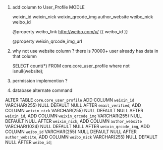 1.  add column to User_Profile MODLE
    
    weixin_id
    weixin_nick
    weixin_qrcode_img
    author_website
    weibo_nick
    weibo_id
    
    @property 
    weibo_link
        http://weibo.com/u/  {{ weibo_id }}
        
    @property
    weixin_qrcode_img_url
        
            
   
    
2. why not use website column ? 
    there is 70000+ user already has data in that column
    
    SELECT count(*) FROM core.core_user_profile where  not isnull(website);

3. permission implemention ?
 
 
4. database alternate command
 
ALTER TABLE `core`.`core_user_profile` 
ADD COLUMN `weixin_id` VARCHAR(255) NULL DEFAULT NULL AFTER `email_verified`,
ADD COLUMN `weixin_nick` VARCHAR(255) NULL DEFAULT NULL AFTER `weixin_id`,
ADD COLUMN `weixin_qrcode_img` VARCHAR(255) NULL DEFAULT NULL AFTER `weixin_nick`,
ADD COLUMN `author_website` VARCHAR(1024) NULL DEFAULT NULL AFTER `weixin_qrcode_img`,
ADD COLUMN `weibo_id` VARCHAR(255) NULL DEFAULT NULL AFTER `author_website`,
ADD COLUMN `weibo_nick` VARCHAR(255) NULL DEFAULT NULL AFTER `weibo_id`;


    